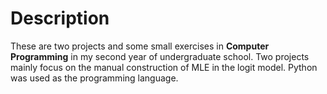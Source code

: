 # Description
These are two projects and some small exercises in **Computer Programming** in my second year of undergraduate school. Two projects mainly focus on the manual construction of MLE in the logit model. Python was used as the programming language.
